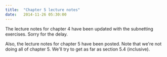 ```yaml
---
title:  "Chapter 5 lecture notes"
date:   2014-11-26 05:30:00
---
```


The lecture notes for chapter 4 have been updated with the subnetting
exercises.  Sorry for the delay.

Also, the lecture notes for chapter 5 have been posted.  Note that
we're not doing all of chapter 5.  We'll try to get as far as section
5.4 (inclusive).

